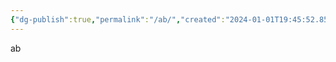 ```yaml
---
{"dg-publish":true,"permalink":"/ab/","created":"2024-01-01T19:45:52.852+08:00","updated":"2024-01-06T14:03:43.382+08:00"}
---
```


ab